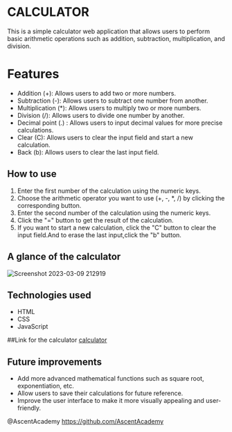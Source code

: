 # CALCULATOR

This is a simple calculator web application that allows users to perform basic arithmetic operations such as addition, subtraction, multiplication, and division.

# Features

 - Addition (+): Allows users to add two or more numbers.
 - Subtraction (-): Allows users to subtract one number from another.
 - Multiplication (*): Allows users to multiply two or more numbers.
 - Division (/): Allows users to divide one number by another.
 - Decimal point (.) : Allows users to input decimal values for more
   precise calculations.
 - Clear (C): Allows users to clear the input field and start a new
   calculation.
 - Back (b): Allows users to clear the last input field.

## How to use
1. Enter the first number of the calculation using the numeric keys.
2. Choose the arithmetic operator you want to use (+, -, *, /) by clicking the corresponding button.
3. Enter the second number of the calculation using the numeric keys.
4. Click the "=" button to get the result of the calculation.
5. If you want to start a new calculation, click the "C" button to clear the input field.And to erase the last input,click the "b" button.

## A glance of the calculator
![Screenshot 2023-03-09 212919](https://user-images.githubusercontent.com/108140716/224082126-ce456e79-553a-4c24-97e2-9f279854316e.jpg)

## Technologies used

 - HTML
 - CSS
 - JavaScript

##Link for the calculator
<a href="https://calculator-web09.netlify.app/">calculator</a>

## Future improvements

 - Add more advanced mathematical functions such as square root,
   exponentiation, etc.
 - Allow users to save their calculations for future reference.
 - Improve the user interface to make it more visually appealing and
   user-friendly.
   
   
   
 @AscentAcademy
 https://github.com/AscentAcademy
